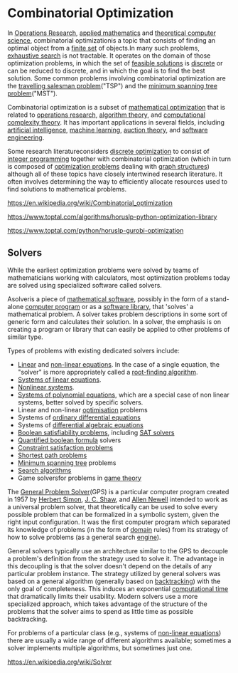 # Combinatorial Optimization

In [Operations Research](https://en.wikipedia.org/wiki/Operations_Research), [applied mathematics](https://en.wikipedia.org/wiki/Applied_mathematics) and [theoretical computer science](https://en.wikipedia.org/wiki/Theoretical_computer_science), combinatorial optimizationis a topic that consists of finding an optimal object from a [finite set](https://en.wikipedia.org/wiki/Finite_set) of objects.In many such problems, [exhaustive search](https://en.wikipedia.org/wiki/Exhaustive_search) is not tractable. It operates on the domain of those optimization problems, in which the set of [feasible solutions](https://en.wikipedia.org/wiki/Candidate_solution) is [discrete](https://en.wikipedia.org/wiki/Discrete_set) or can be reduced to discrete, and in which the goal is to find the best solution. Some common problems involving combinatorial optimization are the [travelling salesman problem](https://en.wikipedia.org/wiki/Travelling_salesman_problem)("TSP") and the [minimum spanning tree problem](https://en.wikipedia.org/wiki/Minimum_spanning_tree)("MST").

Combinatorial optimization is a subset of [mathematical optimization](https://en.wikipedia.org/wiki/Mathematical_optimization) that is related to [operations research](https://en.wikipedia.org/wiki/Operations_research), [algorithm theory](https://en.wikipedia.org/wiki/Algorithm), and [computational complexity theory](https://en.wikipedia.org/wiki/Computational_complexity_theory). It has important applications in several fields, including [artificial intelligence](https://en.wikipedia.org/wiki/Artificial_intelligence), [machine learning](https://en.wikipedia.org/wiki/Machine_learning), [auction theory](https://en.wikipedia.org/wiki/Auction_theory), and [software engineering](https://en.wikipedia.org/wiki/Software_engineering).

Some research literatureconsiders [discrete optimization](https://en.wikipedia.org/wiki/Discrete_optimization) to consist of [integer programming](https://en.wikipedia.org/wiki/Integer_programming) together with combinatorial optimization (which in turn is composed of [optimization problems](https://en.wikipedia.org/wiki/Optimization_problem) dealing with [graph structures](https://en.wikipedia.org/wiki/Graph_(discrete_mathematics))) although all of these topics have closely intertwined research literature. It often involves determining the way to efficiently allocate resources used to find solutions to mathematical problems.

<https://en.wikipedia.org/wiki/Combinatorial_optimization>

<https://www.toptal.com/algorithms/horuslp-python-optimization-library>

<https://www.toptal.com/python/horuslp-gurobi-optimization>

## Solvers

While the earliest optimization problems were solved by teams of mathematicians working with calculators, most optimization problems today are solved using specialized software called solvers.

Asolveris a piece of [mathematical software](https://en.wikipedia.org/wiki/Mathematical_software), possibly in the form of a stand-alone [computer program](https://en.wikipedia.org/wiki/Computer_program) or as a [software library](https://en.wikipedia.org/wiki/Library_(computing)), that 'solves' a mathematical problem. A solver takes problem descriptions in some sort of generic form and calculates their solution. In a solver, the emphasis is on creating a program or library that can easily be applied to other problems of similar type.

Types of problems with existing dedicated solvers include:

- [Linear](https://en.wikipedia.org/wiki/Linear_equation) and [non-linear equations](https://en.wikipedia.org/wiki/Non-linear_equation). In the case of a single equation, the "solver" is more appropriately called a [root-finding algorithm](https://en.wikipedia.org/wiki/Root-finding_algorithm).
- [Systems of linear equations](https://en.wikipedia.org/wiki/System_of_linear_equations).
- [Nonlinear systems](https://en.wikipedia.org/wiki/Nonlinear_system).
- [Systems of polynomial equations](https://en.wikipedia.org/wiki/Systems_of_polynomial_equations), which are a special case of non linear systems, better solved by specific solvers.
- Linear and non-linear [optimisation](https://en.wikipedia.org/wiki/Optimization_(mathematics)) problems
- Systems of [ordinary differential equations](https://en.wikipedia.org/wiki/Ordinary_differential_equation)
- Systems of [differential algebraic equations](https://en.wikipedia.org/wiki/Differential_algebraic_equation)
- [Boolean satisfiability problems](https://en.wikipedia.org/wiki/Boolean_satisfiability_problem), including [SAT solvers](https://en.wikipedia.org/wiki/SAT_solver)
- [Quantified boolean formula](https://en.wikipedia.org/wiki/Quantified_boolean_formula) solvers
- [Constraint satisfaction problems](https://en.wikipedia.org/wiki/Constraint_satisfaction_problem)
- [Shortest path problems](https://en.wikipedia.org/wiki/Shortest_path_problem)
- [Minimum spanning tree](https://en.wikipedia.org/wiki/Minimum_spanning_tree) problems
- [Search algorithms](https://en.wikipedia.org/wiki/Search_algorithm)
- Game solversfor problems in [game theory](https://en.wikipedia.org/wiki/Game_theory)

The [General Problem Solver](https://en.wikipedia.org/wiki/General_Problem_Solver)(GPS) is a particular computer program created in 1957 by [Herbert Simon](https://en.wikipedia.org/wiki/Herbert_A._Simon), [J. C. Shaw](https://en.wikipedia.org/wiki/Cliff_Shaw), and [Allen Newell](https://en.wikipedia.org/wiki/Allen_Newell) intended to work as a universal problem solver, that theoretically can be used to solve every possible problem that can be formalized in a symbolic system, given the right input configuration. It was the first computer program which separated its knowledge of problems (in the form of [domain](https://en.wikipedia.org/wiki/Problem_domain) rules) from its strategy of how to solve problems (as a general search [engine](https://en.wikipedia.org/wiki/Software_engine)).

General solvers typically use an architecture similar to the GPS to decouple a problem's definition from the strategy used to solve it. The advantage in this decoupling is that the solver doesn't depend on the details of any particular problem instance. The strategy utilized by general solvers was based on a general algorithm (generally based on [backtracking](https://en.wikipedia.org/wiki/Backtracking)) with the only goal of completeness. This induces an exponential [computational time](https://en.wikipedia.org/wiki/Computational_time) that dramatically limits their usability. Modern solvers use a more specialized approach, which takes advantage of the structure of the problems that the solver aims to spend as little time as possible backtracking.

For problems of a particular class (e.g., systems of [non-linear equations](https://en.wikipedia.org/wiki/Non-linear_equation)) there are usually a wide range of different algorithms available; sometimes a solver implements multiple algorithms, but sometimes just one.

<https://en.wikipedia.org/wiki/Solver>
